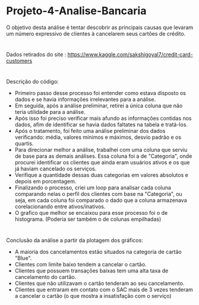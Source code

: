 # Projeto-4-Analise-Bancaria
 O objetivo desta análise é tentar descobrir as principais causas que levaram um número expressivo de clientes à cancelarem seus cartões de crédito.
#
 Dados retirados do site : https://www.kaggle.com/sakshigoyal7/credit-card-customers
 #
Descrição do código:

- Primeiro passo desse processo foi entender como estava disposto os dados e se havia informações irrelevantes para a análise.
- Em seguida, após a análise preliminar, retirei a única coluna que não teria utilidade para a análise.
- Após isso foi preciso verificar mais afundo as informações contidas nos dados, afim de identificar se havia dados faltates na tabela e tratá-los.
- Após o tratamento, foi feito uma análise preliminar dos dados verificando: média, valores mínimos e máximos, desvio padrão e os quartis.
- Para direcionar melhor a análise, trabalhei com uma coluna que serviu de base para as demais análises. Essa coluna foi a de "Categoria", onde procurei identificar os clientes que ainda eram usuários ativos e os que já haviam cancelado os serviços.
- Verifique a quantidade dessas duas categorias em valores absolutos e depois em porcentagem.
- Finalizando o processo, criei um loop para analisar cada coluna comparando nelas o perfil dos clientes com base na "Categoria", ou seja, em cada coluna foi comparado o dado que a coluna armazenava corelacionando entre ativos/inativos.
- O grafico que melhor se encaixou para esse processo foi o de histograma. (Poderia ser também o de colunas empilhadas)

#

Conclusão da análise a partir da plotagem dos gráficos:

- A maioria dos cancelamentos estão situados na categoria de cartão "Blue".
- Clientes com limite baixo tendem a cancelar o cartão.
- Clientes que possuem transações baixas tem uma alta taxa de cancelamento do cartão.
- Clientes que não utilizavam o cartão tenderam ao seu cancelamento.
- Clientes que entraram em contato com o SAC mais de 3 vezes tenderam a cancelar o cartão (o que mostra a insatisfação com o serviço)
